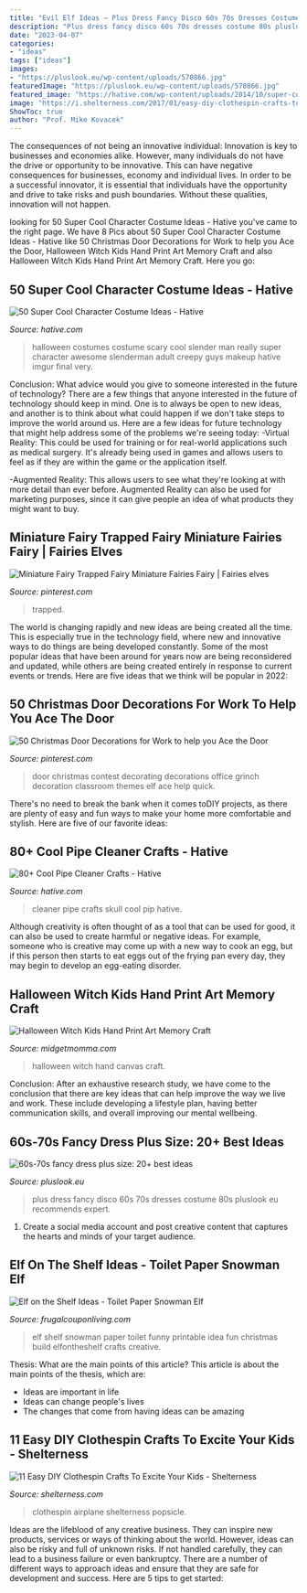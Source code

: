```yaml
---
title: "Evil Elf Ideas ~ Plus Dress Fancy Disco 60s 70s Dresses Costume 80s Pluslook Eu Recommends Expert"
description: "Plus dress fancy disco 60s 70s dresses costume 80s pluslook eu recommends expert"
date: "2023-04-07"
categories:
- "ideas"
tags: ["ideas"]
images:
- "https://pluslook.eu/wp-content/uploads/570866.jpg"
featuredImage: "https://pluslook.eu/wp-content/uploads/570866.jpg"
featured_image: "https://hative.com/wp-content/uploads/2014/10/super-cool-costume-ideas/36-slenderman-costume.jpg"
image: "https://i.shelterness.com/2017/01/easy-diy-clothespin-crafts-to-excite-your-kids-8.jpg"
ShowToc: true
author: "Prof. Mike Kovacek"
---
```



The consequences of not being an innovative individual:
Innovation is key to businesses and economies alike. However, many individuals do not have the drive or opportunity to be innovative. This can have negative consequences for businesses, economy and individual lives. In order to be a successful innovator, it is essential that individuals have the opportunity and drive to take risks and push boundaries. Without these qualities, innovation will not happen.

	

		
looking for 50 Super Cool Character Costume Ideas - Hative you've came to the right page. We have 8 Pics about 50 Super Cool Character Costume Ideas - Hative like 50 Christmas Door Decorations for Work to help you Ace the Door, Halloween Witch Kids Hand Print Art Memory Craft and also Halloween Witch Kids Hand Print Art Memory Craft. Here you go:
		
    
## 50 Super Cool Character Costume Ideas - Hative

<img loading=lazy src="https://hative.com/wp-content/uploads/2014/10/super-cool-costume-ideas/36-slenderman-costume.jpg" onerror="this.onerror=null;this.src='https://tse2.mm.bing.net/th?id=OIP.s4IXIGjObFoAqzG8gelpBAHaLG&amp;pid=15.1';" alt="50 Super Cool Character Costume Ideas - Hative">

_Source: hative.com_

>halloween costumes costume scary cool slender man really super character awesome slenderman adult creepy guys makeup hative imgur final very. 

	

Conclusion: What advice would you give to someone interested in the future of technology?
There are a few things that anyone interested in the future of technology should keep in mind. One is to always be open to new ideas, and another is to think about what could happen if we don't take steps to improve the world around us. Here are a few ideas for future technology that might help address some of the problems we're seeing today: 
-Virtual Reality: This could be used for training or for real-world applications such as medical surgery. It's already being used in games and allows users to feel as if they are within the game or the application itself. 

-Augmented Reality: This allows users to see what they're looking at with more detail than ever before. Augmented Reality can also be used for marketing purposes, since it can give people an idea of what products they might want to buy.

    
## Miniature Fairy Trapped Fairy Miniature Fairies Fairy | Fairies Elves

<img loading=lazy src="https://i.pinimg.com/736x/33/2d/62/332d625fdca289246a371a5fa376e584.jpg" onerror="this.onerror=null;this.src='https://tse4.mm.bing.net/th?id=OIP.NGxBNvwTMqTJYIT3ys5y4gHaJ3&amp;pid=15.1';" alt="Miniature Fairy Trapped Fairy Miniature Fairies Fairy | Fairies elves">

_Source: pinterest.com_

>trapped. 

	

The world is changing rapidly and new ideas are being created all the time. This is especially true in the technology field, where new and innovative ways to do things are being developed constantly. Some of the most popular ideas that have been around for years now are being reconsidered and updated, while others are being created entirely in response to current events or trends. Here are five ideas that we think will be popular in 2022:

    
## 50 Christmas Door Decorations For Work To Help You Ace The Door

<img loading=lazy src="https://i.pinimg.com/736x/4a/9f/b1/4a9fb150af2c2b69c704475ba2da1c69.jpg" onerror="this.onerror=null;this.src='https://tse4.mm.bing.net/th?id=OIP.agY5djwmdJbXRgsf8OUNTAHaJ4&amp;pid=15.1';" alt="50 Christmas Door Decorations for Work to help you Ace the Door">

_Source: pinterest.com_

>door christmas contest decorating decorations office grinch decoration classroom themes elf ace help quick. 

	

There's no need to break the bank when it comes toDIY projects, as there are plenty of easy and fun ways to make your home more comfortable and stylish. Here are five of our favorite ideas: 

    
## 80+ Cool Pipe Cleaner Crafts - Hative

<img loading=lazy src="https://hative.com/wp-content/uploads/2014/04/pipe-cleaner-crafts/5-skull-pip-cleaner-crafts.jpg" onerror="this.onerror=null;this.src='https://tse4.mm.bing.net/th?id=OIP.VkbeO_hKXPmeaqwAt6x36AHaKg&amp;pid=15.1';" alt="80+ Cool Pipe Cleaner Crafts - Hative">

_Source: hative.com_

>cleaner pipe crafts skull cool pip hative. 

	

Although creativity is often thought of as a tool that can be used for good, it can also be used to create harmful or negative ideas. For example, someone who is creative may come up with a new way to cook an egg, but if this person then starts to eat eggs out of the frying pan every day, they may begin to develop an egg-eating disorder.

    
## Halloween Witch Kids Hand Print Art Memory Craft

<img loading=lazy src="https://www.midgetmomma.com/wp-content/uploads/2015/08/Halloween-Witch-Kids-Hand-Print-Art-canvas-.jpg" onerror="this.onerror=null;this.src='https://tse4.mm.bing.net/th?id=OIP.27UCiRMm0LZi3hekwMbUGAHaKT&amp;pid=15.1';" alt="Halloween Witch Kids Hand Print Art Memory Craft">

_Source: midgetmomma.com_

>halloween witch hand canvas craft. 

	

Conclusion:
After an exhaustive research study, we have come to the conclusion that there are key ideas that can help improve the way we live and work. These include developing a lifestyle plan, having better communication skills, and overall improving our mental wellbeing.

    
## 60s-70s Fancy Dress Plus Size: 20+ Best Ideas

<img loading=lazy src="https://pluslook.eu/wp-content/uploads/570866.jpg" onerror="this.onerror=null;this.src='https://tse1.mm.bing.net/th?id=OIP.3LGsfRWhEQz2FwDlhLT_AwHaM0&amp;pid=15.1';" alt="60s-70s fancy dress plus size: 20+ best ideas">

_Source: pluslook.eu_

>plus dress fancy disco 60s 70s dresses costume 80s pluslook eu recommends expert. 

	

1. Create a social media account and post creative content that captures the hearts and minds of your target audience.

    
## Elf On The Shelf Ideas - Toilet Paper Snowman Elf

<img loading=lazy src="http://www.frugalcouponliving.com/wp-content/uploads/2014/11/TP-Snowman-Elf-on-the-shelf-ideas-frugal-coupon-living.jpg" onerror="this.onerror=null;this.src='https://tse1.mm.bing.net/th?id=OIP.GryHoLz8Gn0WH0Uu92pykgHaLH&amp;pid=15.1';" alt="Elf on the Shelf Ideas - Toilet Paper Snowman Elf">

_Source: frugalcouponliving.com_

>elf shelf snowman paper toilet funny printable idea fun christmas build elfontheshelf crafts creative. 

	

Thesis: What are the main points of this article?
This article is about the main points of the thesis, which are: 
- Ideas are important in life
- Ideas can change people's lives
- The changes that come from having ideas can be amazing

    
## 11 Easy DIY Clothespin Crafts To Excite Your Kids - Shelterness

<img loading=lazy src="https://i.shelterness.com/2017/01/easy-diy-clothespin-crafts-to-excite-your-kids-8.jpg" onerror="this.onerror=null;this.src='https://tse2.mm.bing.net/th?id=OIP.ypvbWnhKihM6ZTmRRDDwvAHaLH&amp;pid=15.1';" alt="11 Easy DIY Clothespin Crafts To Excite Your Kids - Shelterness">

_Source: shelterness.com_

>clothespin airplane shelterness popsicle. 

	

Ideas are the lifeblood of any creative business. They can inspire new products, services or ways of thinking about the world. However, ideas can also be risky and full of unknown risks. If not handled carefully, they can lead to a business failure or even bankruptcy. There are a number of different ways to approach ideas and ensure that they are safe for development and success. Here are 5 tips to get started:

